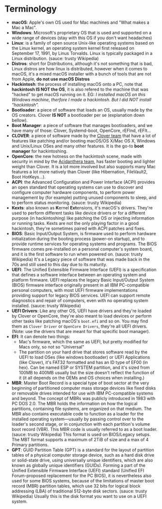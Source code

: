 # Terminology

- **macOS**: Apple's own OS used for Mac machines and "What makes a Mac a Mac".
- **Windows**: Microsoft's proprietary OS that is used and supported on a wide range of devices (stay with this OS if you don't want headaches)
- **Linux**: is a family of open source Unix-like operating systems based on the Linux kernel, an operating system kernel first released on September 17, 1991, by Linus Torvalds. Linux is typically packaged in a Linux distribution. (sauce: trusty Wikipedia)
- **Distros**: short for Distributions, although it's not something that is bad, Linux distros are how linux is distributed, however when it comes to macOS, it's a mixed macOS installer with a bunch of tools that are not from Apple, **do not use macOS Distros**
- **Hackintosh**: the process of installing macOS onto a PC, note that **hackintosh IS NOT the OS**, it is also refered to the machine that was "hacked" to get macOS running on it. EG: *I installed macOS on this Windows machine, therfore I made a hackintosh. But I did NOT install "hackintosh".*
- **Bootloader**: a piece of software that loads an OS, usually made by the OS creators. Clover **IS NOT** a bootloader per se (explanation down bellow).
- **Boot Manager**: a piece of software that manages bootloaders, and we have many of those: Clover, Systemd-boot, OpenCore, rEFInd, rEFIt...
- **CLOVER**: a piece of software made by the [Clover team](https://sourceforge.net/projects/cloverefiboot/) that have a lot of features like patching and/or booting macOS/OS X/Mac OS X, Windows and Unix/Linux OSes and many other features. It is the go-to **boot manager** for hackintoshing.
- **OpenCore**: the new hotness on the hackintosh scene, made with security in mind by the [Acidanthera team](https://github.com/acidanthera), has faster booting and lighter weight than Clover. It is a lot more involved but also supports many Mac features a lot more natively than Clover (like Hibernation, FileVault2, Boot HotKeys...).
- **ACPI**: the Advanced Configuration and Power Interface (ACPI) provides an open standard that operating systems can use to discover and configure computer hardware components, to perform power management by (for example) putting unused components to sleep, and to perform status monitoring. (sauce: trusty Wikipedia)
- **Kexts**: also known as **K**ernel **Ext**ensions, it's macOS's drivers. They're used to perform different tasks like device drivers or for a different purpose (in hackintoshing) like patching the OS or injecting information or running tasks. Kexts are not the only playing factor in a good hackintosh, they're sometimes paired with ACPI patches and fixes.
- **BIOS**: Basic Input/Output System, is firmware used to perform hardware initialization during the booting process (power-on startup), and to provide runtime services for operating systems and programs. The BIOS firmware comes pre-installed on a personal computer's system board, and it is the first software to run when powered on. (sauce: trusty Wikipedia) It's a Legacy piece of software that was made back in the 70s and still used to this day due to its maturity.
- **UEFI**: The Unified Extensible Firmware Interface (UEFI) is a specification that defines a software interface between an operating system and platform firmware. UEFI replaces the legacy Basic Input/Output System (BIOS) firmware interface originally present in all IBM PC-compatible personal computers, with most UEFI firmware implementations providing support for legacy BIOS services. UEFI can support remote diagnostics and repair of computers, even with no operating system installed. (sauce: trusty Wikipedia)
- **UEFI Drivers**: Like any other OS, UEFI have drivers and they're loaded by Clover or OpenCore, they're also meant to load devices or perform other tasks like patching macOS's `boot.efi` and so on. You may find them as `Clover Driver` or `OpenCore Drivers`, they're all UEFI drivers. (Note: use the drivers that are meant for that specific boot manager).
- **EFI**: It can denote two things:
    - Mac's firmware, which the same as UEFI, but pretty modified for Macs only, so not so "Universal"
    - The partition on your hard drive that stores software read by the UEFI to load OSes (like windows bootloader) or UEFI Applications (like Clover), it's FAT32 formatted and has an ID type of EF00 (in hex). Can be named ESP or SYSTEM partition, and it's sized from 100MB to 400MB usually but the size doesn't reflect the function of it (it all depends on the OEMs and OS choices when installing.)
- **MBR**: Master Boot Record is a special type of boot sector at the very beginning of partitioned computer mass storage devices like fixed disks or removable drives intended for use with IBM PC-compatible systems and beyond. The concept of MBRs was publicly introduced in 1983 with PC DOS 2.0. The MBR holds the information on how the logical partitions, containing file systems, are organized on that medium. The MBR also contains executable code to function as a loader for the installed operating system—usually by passing control over to the loader's second stage, or in conjunction with each partition's volume boot record (VBR). This MBR code is usually referred to as a boot loader. (sauce: trusty Wikipedia) This format is used on BIOS/Legacy setups. The MBT format supports a maximum of 2TiB of size and a max of 4 Primary partitions.
- **GPT**: GUID Partition Table (GPT) is a standard for the layout of partition tables of a physical computer storage device, such as a hard disk drive or solid-state drive, using universally unique identifiers, which are also known as globally unique identifiers (GUIDs). Forming a part of the Unified Extensible Firmware Interface (UEFI) standard (Unified EFI Forum-proposed replacement for the PC BIOS), it is nevertheless also used for some BIOS systems, because of the limitations of master boot record (MBR) partition tables, which use 32 bits for logical block addressing (LBA) of traditional 512-byte disk sectors. (sauce: trusty Wikipedia) Usually this is the disk format you want to use on a UEFI system.